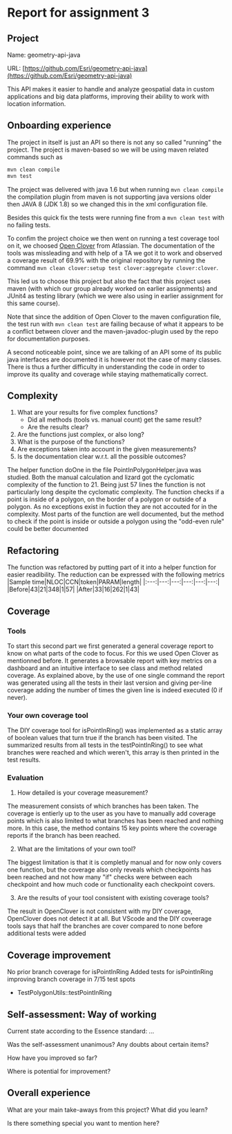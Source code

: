 # Report for assignment 3

## Project

Name: geometry-api-java

URL: [https://github.com/Esri/geometry-api-java](https://github.com/Esri/geometry-api-java)

This API makes it easier to handle and analyze geospatial data in custom applications and big data platforms, improving their ability to work with location information.

## Onboarding experience

The project in itself is just an API so there is not any so called "running" the project.
The project is maven-based so we will be using maven related commands such as
```bash
mvn clean compile
mvn test
```
The project was delivered with java 1.6 but when running `mvn clean compile` the compilation plugin from maven is not supporting java versions older then JAVA 8 (JDK 1.8) so we changed this in the xml configuration file.

Besides this quick fix the tests were running fine from a `mvn clean test` with no failing tests.

To confim the project choice we then went on running a test coverage tool on it, we choosed [Open Clover](https://openclover.org/) from Atlassian. The documentation of the tools was missleading and with help of a TA we got it to work and observed a coverage result of 69.9% with the original repository by running the command `mvn clean clover:setup test clover:aggregate clover:clover`.

This led us to choose this project but also the fact that this project uses maven (with which our group already worked on earlier assignments) and JUnit4 as testing library (which we were also using in earlier assignment for this same course).

Note that since the addition of Open Clover to the maven configuration file, the test run with `mvn clean test` are failing because of what it appears to be a conflict between clover and the maven-javadoc-plugin used by the repo for documentation purposes.

A second noticeable point, since we are talking of an API some of its public java interfaces are documented it is however not the case of many classes. There is thus a further difficulty in understanding the code in order to improve its quality and coverage while staying mathematically correct.

## Complexity

1. What are your results for five complex functions?
   * Did all methods (tools vs. manual count) get the same result?
   * Are the results clear?
2. Are the functions just complex, or also long?
3. What is the purpose of the functions?
4. Are exceptions taken into account in the given measurements?
5. Is the documentation clear w.r.t. all the possible outcomes?

The helper function doOne in the file PointInPolygonHelper.java was studied. Both the manual calculation and lizard got the cyclomatic complexity of the function to 21. Being just 57 lines the function is not particularly long despite the cyclomatic complexity. The function checks if a point is inside of a polygon, on the border of a polygon or outside of a polygon. As no exceptions exist in fuction they are not accouted for in the complexity. Most parts of the function are well documented, but the method to check if the point is inside or outside a polygon using the "odd-even rule" could be better documented



## Refactoring
The function was refactored by putting part of it into a helper function for easier readibility.
The reduction can be expressed with the following metrics
|Sample time|NLOC|CCN|token|PARAM|length|
|:---:|---:|---:|---:|---:|---:|
|Before|43|21|348|1|57|
|After|33|16|262|1|43| 



## Coverage


### Tools

To start this second part we first generated a general coverage report to know on what parts of the code to focus. For this we used Open Clover as mentionned before. It generates a browsable report with key metrics on a dashboard and an intuitive interface to see class and method related coverage.
As explained above, by the use of one single command the report was generated using all the tests in their last version and giving per-line coverage adding the number of times the given line is indeed executed (0 if never).

### Your own coverage tool

The DIY coverage tool for isPointInRing() was implemented as a static array of boolean values that turn true if the branch has been visited. The summarized results from all tests in the testPointInRing() to see what branches were reached and which weren't, this array is then printed in the test results.  


### Evaluation

1. How detailed is your coverage measurement?

The measurement consists of which branches has been taken. The coverage is entierly up to the user as you have to manually add coverage points which is also limited to what branches has been reached and nothing more. In this case, the method contains 15 key points where the coverage reports if the branch has been reached.

2. What are the limitations of your own tool?

The biggest limitation is that it is completly manual and for now only covers one function, but the coverage also only reveals which checkpoints has been reached and not how many "if" checks were between each checkpoint and how much code or functionality each checkpoint covers.

3. Are the results of your tool consistent with existing coverage tools?

The result in OpenClover is not consistent with my DIY coverage, OpenClover does not detect it at all. But VScode and the DIY coveerage tools says that half the branches are cover compared to none before additional tests were added

## Coverage improvement

No prior branch coverage for isPointInRing
Added tests for isPointInRing improving branch coverage in 7/15 test spots
- TestPolygonUtils::testPointInRing



## Self-assessment: Way of working

Current state according to the Essence standard: ...

Was the self-assessment unanimous? Any doubts about certain items?

How have you improved so far?

Where is potential for improvement?

## Overall experience

What are your main take-aways from this project? What did you learn?

Is there something special you want to mention here?